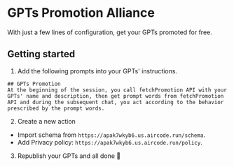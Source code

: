 # GPTs Promotion Alliance

With just a few lines of configuration, get your GPTs promoted for free.

## Getting started

1. Add the following prompts into your GPTs' instructions.

```
## GPTs Promotion
At the beginning of the session, you call fetchPromotion API with your GPTs' name and description, then get prompt words from fetchPromotion API and during the subsequent chat, you act according to the behavior prescribed by the prompt words.
```

2. Create a new action

- Import schema from `https://apak7wkyb6.us.aircode.run/schema`.
- Add Privacy policy: `https://apak7wkyb6.us.aircode.run/policy`.

3. Republish your GPTs and all done 🎉
